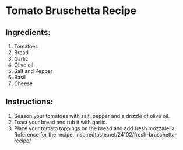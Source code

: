 # Tomato Bruschetta Recipe
## Ingredients:
1. Tomatoes
2. Bread
3. Garlic
4. Olive oil
5. Salt and Pepper
6. Basil
7. Cheese
## Instructions:
1. Season your tomatoes with salt, pepper and a drizzle of olive oil.
2. Toast your bread and rub it with garlic.
3. Place your tomato toppings on the bread and add fresh mozzarella.
Reference for the recipe: inspiredtaste.net/24102/fresh-bruschetta-recipe/

